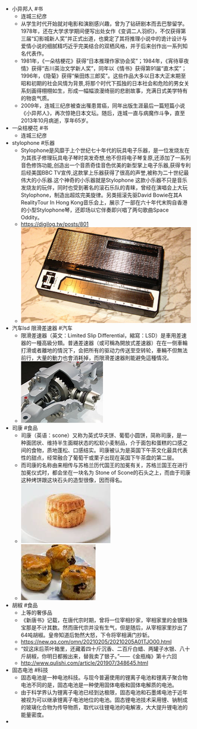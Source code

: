 - 小异邦人 #书
	- 连城三纪彦
	- 从学生时代开始就对电影和演剧感兴趣，曾为了钻研剧本而去巴黎留学。1978年，还在大学求学期间便写出处女作《变调二人羽织》，不仅获得第三届“幻影城新人奖”并正式出道，也奠定了其将推理小说中的诡计设计与爱情小说的细腻精巧近乎完美结合的双栖风格，并于后来创作出一系列知名代表作。
	- 1981年，《一朵桔梗花》获得“日本推理作家协会奖”；1984年，《宵待草夜情》获得“吉川英治文学新人奖”，同年以《情书》获得第91届“直木奖”；1996年，《隐菊》获得“柴田炼三郎奖”。这些作品大多以日本大正末期至昭和初期的社会风情为背景,将那个时代下孤独的日本社会和危险的男女关系刻画得栩栩如生，形成一幅幅浪漫绮丽的悲剧故事，充满日式美学特有的物哀气质。
	- 2009年，连城三纪彦被查出罹患胃癌，同年出版生涯最后一篇短篇小说《小异邦人》，再次惊艳日本文坛。随后，连城一直与病魔作斗争，直至2013年10月病逝，享年65岁。
- 一朵桔梗花 #书
	- 连城三纪彦
- stylophone #乐器
	- Stylophone是风靡于上个世纪七十年代的玩具电子乐器，是一位发烧友在为其孩子修理玩具电子琴时突发奇想,他不但将电子琴复原,还添加了一系列音色修饰功能,创造出一个音质奇佳音色优美的新型掌上电子乐器,获得专利后经美国BBC TV宣传,这款掌上乐器获得了很高的声誉,被称为二十世纪最伟大的小乐器.这个神奇的小乐器就是Stylophone 这款小乐器不只是音乐发烧友的玩伴，同时也受到著名的滚石乐队的青睐，曾经在演唱会上大玩Stylophone，制造出超炫完美旋律。另类摇滚先驱David Bowie在其A RealityTour In Hong Kong音乐会上，展示了一部在六十年代末购自香港的小型Stylophone琴，还即场以它伴奏即兴唱了两句歌曲Space Oddity。
	- https://digilog.tw/posts/801
	- ![image.png](../assets/image_1659918943753_0.png)
- 汽车lsd  限滑差速器 #汽车
	- 限滑差速器（英文：Limited Slip Differential，縮寫：LSD）是車用差速器的一種高級分類。普通差速器（或可稱為開放式差速器）在在一侧車輪打滑或者離地的情況下，会把所有的驱动力传送至空转轮，車輛不但無法前行，大量的動力也會消耗掉，而限滑差速器則能避免這種情况。
	- ![image.png](../assets/image_1659919089148_0.png)
- 司康 #食品
	- 司康（英语：scone）又称为英式华夫饼、葡萄小圆饼，简称司康，是一种面团状、维持半生面糊状态的松软小麦制品，介于面包和蛋糕的口感之间的食物，质地蓬松、口感结实。司康被认为是英国下午茶文化最具代表性的甜点，经常融合了葡萄干或栗子出现在英国下午茶盘的第二层。
	- 而司康的名称由来相传与苏格兰历代国王的加冕有关，苏格兰国王在进行加冕仪式时，都会坐在一块名为 Stone of Scone的石头之上，而由于司康这种烤饼跟这块石头的造型很像，因而得名。
	- ![image.png](../assets/image_1659919224419_0.png)
	- ![image.png](../assets/image_1659919198479_0.png)
- 胡椒 #食品
	- 上等的奢侈品
	- 《新唐书》记载，在唐代宗时期，曾将一位宰相抄家，宰相家里的金银珠宝那是不计其数。然而唐代宗并没有生气，但是随后，从宰相家里抄出了64吨胡椒。皇帝知道后勃然大怒，下令将宰相满门抄斩。
	- https://new.qq.com/omn/20210205/20210205A01TJO00.html
	- “奴这床后茶叶箱里，还藏着四十斤沉香、二百斤白蜡、两罐子水银、八十斤胡椒，你明日都搬出来，替我卖了银子。”——《金瓶梅》第十六回
	- http://www.qulishi.com/article/201907/348645.html
- 固态电池 #科技
	- 固态电池是一种电池科技。与现今普遍使用的锂离子电池和锂离子聚合物电池不同的是，固态电池是一种使用固体电极和固体电解质的电池。
	- 由于科学界认为锂离子电池已经到达极限，固态电池和石墨烯电池于近年被视为可以继承锂离子电池地位的电池。固态锂电池技术采用锂、钠制成的玻璃化合物为传导物质，取代以往锂电池的电解液，大大提升锂电池的能量密度。
-